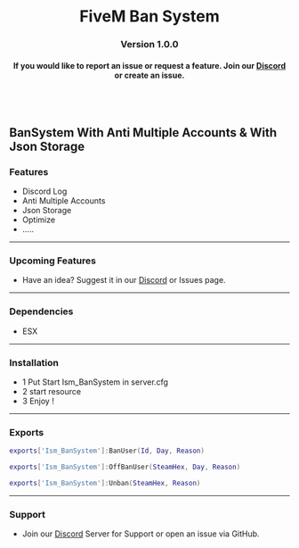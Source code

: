 <p align="center">
  <h1 align="center">
      FiveM Ban System
  </h1>
  <h3 align="center">
     Version 1.0.0
  </h3>
  <h4 align="center">
      If you would like to report an issue or request a feature. Join our <a href="https://discord.gg/5vpSmgRC33">Discord</a> or create an issue.
  </h4>
</p>

<br/>
<br/>


 BanSystem With Anti Multiple Accounts & With Json Storage
-----------------------------------------------------------


### Features
* Discord Log
* Anti Multiple Accounts
* Json Storage
* Optimize
* .....


-----------------------------------------------------------

### Upcoming Features
* Have an idea? Suggest it in our [Discord](https://discord.gg/5vpSmgRC33) or Issues page.


-----------------------------------------------------------

### Dependencies
* ESX

 ----------------------------------------------------------
 
 ### Installation

 * 1  Put Start Ism_BanSystem in server.cfg
 * 2 start resource
 * 3 Enjoy !

 ---------------------------------------------------------

### Exports

```lua
exports['Ism_BanSystem']:BanUser(Id, Day, Reason)

exports['Ism_BanSystem']:OffBanUser(SteamHex, Day, Reason)

exports['Ism_BanSystem']:Unban(SteamHex, Reason)
```


-----------------------------------------------------------  


### Support
* Join our [Discord](https://discord.gg/5vpSmgRC33) Server for Support or open an issue via GitHub.
